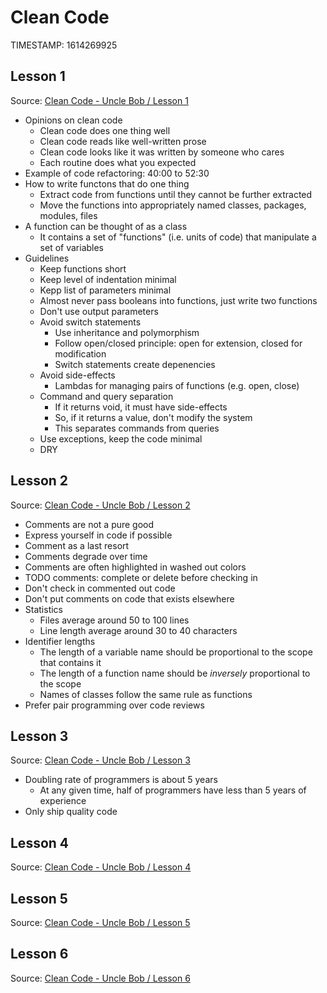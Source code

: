 # Clean Code
TIMESTAMP: 1614269925

## Lesson 1
Source: [Clean Code - Uncle Bob / Lesson 1](https://www.youtube.com/watch?v=7EmboKQH8lM)

- Opinions on clean code
  - Clean code does one thing well
  - Clean code reads like well-written prose
  - Clean code looks like it was written by someone who cares
  - Each routine does what you expected
- Example of code refactoring: 40:00 to 52:30
- How to write functons that do one thing
  - Extract code from functions until they cannot be further extracted
  - Move the functions into appropriately named classes, packages, modules, files
- A function can be thought of as a class
  - It contains a set of "functions" (i.e. units of code) that manipulate a set of variables
- Guidelines
  - Keep functions short
  - Keep level of indentation minimal
  - Kepp list of parameters minimal
  - Almost never pass booleans into functions, just write two functions
  - Don't use output parameters
  - Avoid switch statements
    - Use inheritance and polymorphism
    - Follow open/closed principle: open for extension, closed for modification
    - Switch statements create depenencies
  - Avoid side-effects
    - Lambdas for managing pairs of functions (e.g. open, close)
  - Command and query separation
    - If it returns void, it must have side-effects
    - So, if it returns a value, don't modify the system
    - This separates commands from queries
  - Use exceptions, keep the code minimal
  - DRY

## Lesson 2
Source: [Clean Code - Uncle Bob / Lesson 2](https://www.youtube.com/watch?v=2a_ytyt9sf8)

- Comments are not a pure good
- Express yourself in code if possible
- Comment as a last resort
- Comments degrade over time
- Comments are often highlighted in washed out colors
- TODO comments: complete or delete before checking in
- Don't check in commented out code
- Don't put comments on code that exists elsewhere
- Statistics
  - Files average around 50 to 100 lines
  - Line length average around 30 to 40 characters
- Identifier lengths
  - The length of a variable name should be proportional to the scope that contains it
  - The length of a function name should be _inversely_ proportional to the scope
  - Names of classes follow the same rule as functions
- Prefer pair programming over code reviews

## Lesson 3
Source: [Clean Code - Uncle Bob / Lesson 3](https://www.youtube.com/watch?v=Qjywrq2gM8o)

- Doubling rate of programmers is about 5 years
  - At any given time, half of programmers have less than 5 years of experience
- Only ship quality code

## Lesson 4
Source: [Clean Code - Uncle Bob / Lesson 4](https://www.youtube.com/watch?v=58jGpV2Cg50)

## Lesson 5
Source: [Clean Code - Uncle Bob / Lesson 5](https://www.youtube.com/watch?v=sn0aFEMVTpA)

## Lesson 6
Source: [Clean Code - Uncle Bob / Lesson 6](https://www.youtube.com/watch?v=l-gF0vDhJVI)
